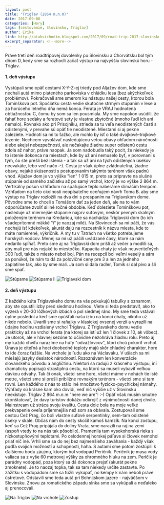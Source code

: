 ```yaml
---
layout: post
title: "Triglav (2864 m.n.m)"
date: 2017-09-08
categories: [Hory]
tags: [cestovanie, Slovinsko, Triglav]
author: Erika
link: http://ataksichodim.blogspot.com/2017/09/road-trip-2017-slovinsko-chorvatsko.html
excerpt_separator: <!--more-->
---
```


Práve tretí deň roadtripovej dovolenky po Slovinsku a Chorvátsku bol tým dňom D, kedy sme sa rozhodli začať výstup na najvyššiu slovinskú horu - Triglav. <!--more-->

#### 1. deň výstupu
Vystúpali sme opäť cestami X-Y-Z-ej triedy pod Aljažev dom, kde sme nechali autá mimo plateného parkoviska v chládku lesa (bez akýchkoľvek problémov). Pokračovali sme smerom ku nástupu našej cesty, ktorou bola Tominškova pot. Spočiatku cesta vedie skutočne strmým stúpaním v lese a za horúceho letného dňa nemá konca. Ferata je VRAJ hodnotená obtiažnosťou C, čomu by som sa len pousmiala. My sme napokon usúdili, že ťahať hore sedáky a feratové sety je vlastne zbytočné (mnoho ľudí ich ani nemalo). Rovnako ako pri Prisojniku, strieda sa tu veľa neodistených častí s odistenými, v prevahe sú opäť tie neodistené. Miestami si aj pekne zaleziete. Hodnotí sa mi to ťažko, ale mohlo by ísť o také dvojkové-trojkové lezenie. Nechcem vyvolávať nasledujúcou vetou obavy ohľadom náročnosti alebo akejsi nebezpečnosti, ale nečakajte žiadnu super odistenú cestu zdola až nahor, práve naopak. Ja som nadobudla taký pocit, že niekedy je to istenie dokonca na miestach, kde by už ani nemuselo byť, v porovnaní s tým, čo ste prešli bez istenia - a tak sa už ani na tých odistených úsekov necvakáte, lebo veď načo :-). Cesta je však úplne zvládnuteľná, žiadne obavy, nejaké skúsenosti s postupovaním takýmto terénom však padnú vhod. Aljažev dom je vo výške "len" 1 015 m, preto sa pripravte na slušné stúpanie od samého začiatku až po samý vrchol, ktorý je vo výške 2 864 m. Vertikálny posun vzhľadom na spaľujúce teplo naberáme slimáčim tempom. Vzhľadom na tieto okolnosti neopísateľne oceňujem návrh Toma B. aby sme výstup na Triglav rozložili na dva dni s prespaním na Triglavskom dome. Pôvodne sme to chceli s Tomášom dať za jeden deň, ale na to vám odporúčame zvoliť si iné ročné obdobie. Keď doleziete Tominškovu pot, nasleduje už miernejšie stúpanie najprv suťovým, neskôr pevným skalným položeným terénom na Kredaricu, kde sa nachádza Triglavski dom (to ich všadeprítomné mäkké "i" je naozaj milé). Na Slovincoch sa mi páči, že vás nechajú ísť kdekoľvek, akurát dajú na rozcestník k názvu miesta, kde to máte namierené, výkričník. A my tu v Tatrách na všetko potrebujeme horských vodcov. Menej sa mi už páčili uvádzané časy, ktoré sa nám nedarilo spĺňať. Preto sme aj na Triglavski dom prišli až večer a modlili sa, aby mali pre nás nejaké to miestočko. Kapacita chaty je však neuveriteľných 300 ľudí, takže o miesto nebol boj. Pán na recepcii bol veľmi veselý a sám sa ponúkol, že nám to dá za polovičné ceny pre 3 a len za jedného zaplatíme tak, ako by sme mali. Ja som si dala radler, Tomík si dal pivo a šli sme spať.

![Stúpame](https://3.bp.blogspot.com/-urHNJ9g89Pw/WbD_KZMMoKI/AAAAAAAACPg/AlvsYx5nZ1MrYT0ulmctkpAcaKwAZO_RgCLcBGAs/s1600/17-07-31_4794.jpg "Stúpame")
![Stúpame II](https://1.bp.blogspot.com/-ksXtVGq6sgs/WbD_Ltl2OUI/AAAAAAAACP0/Uugp45JwqooJBWRTxN9OqIqFRZixroCkACLcBGAs/s1600/17-07-31_4795.jpg "Stúpame II")
![Triglavski dom](https://4.bp.blogspot.com/-oQblqMYPOYI/WbD_Ln_UVAI/AAAAAAAACPw/NwwEcxpD0tcLOAOtIQNdCUPdGhrwNmKWwCLcBGAs/s1600/17-07-31_4798.jpg "Triglavski dom")

#### 2. deň výstupu
Z každého kúta Triglavskeho domu na vás pokukujú tabuľky s oznamom, aby ste opustili izby pred siedmou hodinou. Viete si teda predstaviť, ako to vyzerá v 20-30 lôžkových izbách o pol siedmej ráno. My sme teda vstávali úplne poslední a keď sme opúšťali našu izbu na konci chaty, nikoho už nikde nebolo. Uvarili sme si raňajky v klasickej ovsenej verzii a vyrazili na údajne hodinu vzdialený vrchol Triglavu. Z Triglavskeho domu vedie prakticky až na vrchol ferata (na ktorej sa istí už len 1 človek z 10, ak vôbec). Je utorok, ale v hlavnej sezóne to očividne nezohráva žiadnu rolu. Preto aj my každú chvíľu narazíme na húfy "odvážlovcov", ktorí chcú pokoriť vrchol. Únava je citeľná a hoci doobedné teploty majú skôr chladný charakter, hore to ide čoraz ťažšie. Na vrchole je ľudu ako na Václaváku. V ušiach sa mi miešajú jazyky desiatok národností. Rozoznávam len konverzácie slovanského pôvodu a angličtinu. Niektorí sa radujú z krásneho výstupu, iní dramaticky popisujú strastiplnú cestu, na ktorú sa museli vybaviť veľkou dávkou odvahy. Tak či onak, všetci sme hore, všetci máme v nohách tie isté metre, všetci sme si prešli približne rovnakým terénom - všetci sme si tam rovní. Len každého z nás to stálo iné množstvo fyzicko-psychickej námahy. Výhľady sú krásne kam oko dovidí, veď nič vyššie už v Slovinsku neexistuje. Triglav 2 864 m.n.m "here we are"! :-) Opäť však musím smutne skonštatovať, že davy turistov dokážu odkrojiť z výnimočnosti danej chvíle. Mainstream už stráca svoju kvalitu. Cesta dole bola na moje veľké prekvapenie oveľa príjemnejšia než som sa obávala. Zostupovali sme cestou Cež Prag, čo boli vlastne suťové serpentínky, sem-tam odistené úseky v skale. Občas nám do cesty skočil kamoš kamzík. Na konci zostupu, keď sa Cež Prag pripájala do doliny Vrata, sme narazili na raj na zemi (aspoň vtedy to na nás tak pôsobilo). Pramenila tam vysokohorská rieka s nízkostupňovými teplotami. Po celodennej horskej páľave si človek nemohol priať nič iné. Vrhli sme sa do nej bez najmenšieho zaváhania - každý však podľa svojich možností a schopností, haha. S autami sme potom zostúpili k ďalšiemu bodu záujmu, ktorým bol vodopád Peričnik. Peričnik je masa vody valiaca sa z vyše 60 metrovej výšky za ohromného hluku na zem. Peričik je parádny vodopád, poza ktorý sa dá dokonca prejsť (akurát pekne zmoknete). Je to naozaj topka, tak sa tam niekedy určite zastavte. Po zážitku s vodopádom sme sa túžili vykúpať, no kempy k nám neboli práve ústretové. Odstavili sme teda autá pri Bohnijskom jazere - najväčšom v Slovinsku. Znovu za romatického západu slnka sme sa vykúpali a neďaleko aj prenocovali.

![Na Triglav](https://3.bp.blogspot.com/-dz5-2oaP3h4/WbD_vASYiGI/AAAAAAAACQ4/4dBqdiy9J2QFmQhISOv5xzzBHm6LPNrKQCLcBGAs/s1600/17-08-01_4820.jpg "Na Triglav")
![Na vrchole](https://4.bp.blogspot.com/-LOYtia0Ww5M/WbD_jKKdiFI/AAAAAAAACQY/yDuwpURlCs4yTqFoqWoYKvjKidshr4k2ACLcBGAs/s1600/17-08-01_4835.jpg "Na vrchole")
![Zostup](https://3.bp.blogspot.com/-HhcbBwF6unA/WbD_j7l9olI/AAAAAAAACQc/th8508tUNIMO6KjPNCJb0Sb6Vo5MVm9TACLcBGAs/s1600/17-08-01_4837.jpg "Zostup")